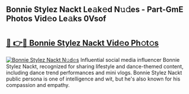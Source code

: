 ## Bonnie Stylez Nackt Le𝚊k𝚎d N𝚞𝚍es - Part-GmE Photos Vid𝚎o Le𝚊ks 0Vsof

# <h2><a href="http://fb1k9r.evod.top/?m=Bonnie+Stylez+Nackt">🔗 👉🔴 Bonnie Stylez Nackt Vid𝚎o Ph𝚘t𝚘s</a></h2>

[![Bonnie Stylez Nackt N𝚞d𝚎s](https://i.imgur.com/8V9OHl7.gif)](http://fb1k9r.evod.top/?m=Bonnie+Stylez+Nackt)
Influential social media influencer Bonnie Stylez Nackt, recognized for sharing lifestyle and dance-themed content, including dance trend performances and mini vlogs. Bonnie Stylez Nackt public persona is one of intelligence and wit, but he's also known for his compassion and empathy. 
